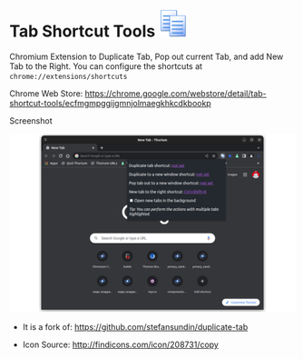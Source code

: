 # Tab Shortcut Tools <img src="https://raw.githubusercontent.com/Alex313031/Tab-Shortcut-Tools/main/src/icons/icon_128.png" width="48">
Chromium Extension to Duplicate Tab, Pop out current Tab, and add New Tab to the Right. You can configure the shortcuts at `chrome://extensions/shortcuts`

Chrome Web Store: https://chrome.google.com/webstore/detail/tab-shortcut-tools/ecfmgmpggijgmnjolmaegkhkcdkbookp

Screenshot

<img src="https://raw.githubusercontent.com/Alex313031/Tab-Shortcut-Tools/main/screenshot.png" width="1024">




 - It is a fork of: https://github.com/stefansundin/duplicate-tab

 - Icon Source: http://findicons.com/icon/208731/copy
